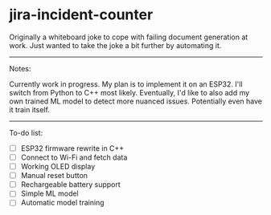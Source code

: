 # jira-incident-counter

Originally a whiteboard joke to cope with failing document generation at work. Just wanted to take the joke a bit further by automating it.

---

Notes:

Currently work in progress.
My plan is to implement it on an ESP32. I'll switch from Python to C++ most likely. Eventually, I'd like to also add my own trained ML model to detect more nuanced issues. Potentially even have it train itself.

---

To-do list:
- [ ] ESP32 firmware rewrite in C++
- [ ] Connect to Wi-Fi and fetch data
- [ ] Working OLED display
- [ ] Manual reset button
- [ ] Rechargeable battery support
- [ ] Simple ML model
- [ ] Automatic model training
